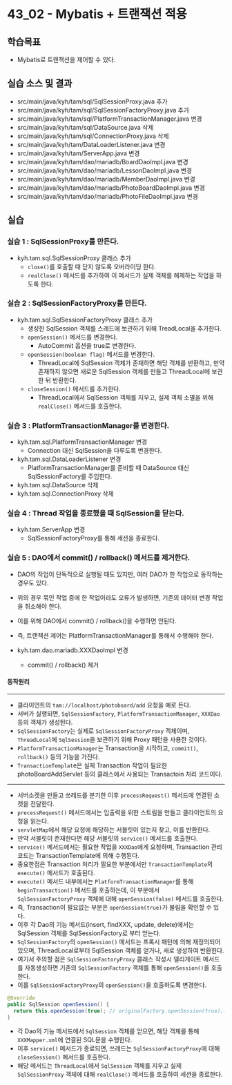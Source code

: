 # 43_02 - Mybatis + 트랜잭션 적용

## 학습목표
- Mybatis로 트랜잭션을 제어할 수 있다.

## 실습 소스 및 결과
- src/main/java/kyh/tam/sql/SqlSessionProxy.java 추가
- src/main/java/kyh/tam/sql/SqlSessionFactoryProxy.java 추가
- src/main/java/kyh/tam/sql/PlatformTransactionManager.java 변경
- src/main/java/kyh/tam/sql/DataSource.java 삭제
- src/main/java/kyh/tam/sql/ConnectionProxy.java 삭제
- src/main/java/kyh/tam/DataLoaderListener.java 변경
- src/main/java/kyh/tam/ServerApp.java 변경
- src/main/java/kyh/tam/dao/mariadb/BoardDaoImpl.java 변경
- src/main/java/kyh/tam/dao/mariadb/LessonDaoImpl.java 변경
- src/main/java/kyh/tam/dao/mariadb/MemberDaoImpl.java 변경
- src/main/java/kyh/tam/dao/mariadb/PhotoBoardDaoImpl.java 변경
- src/main/java/kyh/tam/dao/mariadb/PhotoFileDaoImpl.java 변경

## 실습 

### 실습 1 : SqlSessionProxy를 만든다.
- kyh.tam.sql.SqlSessionProxy 클래스 추가
  - `close()`를 호출할 때 닫지 않도록 오버라이딩 한다.
  - `realClose()` 메서드를 추가하여 이 메서드가 실제 객체를 해제하는 작업을 하도록 한다.

### 실습 2 : SqlSessionFactoryProxy를 만든다.
- kyh.tam.sql.SqlSessionFactoryProxy 클래스 추가
  - 생성한 SqlSession 객체를 스레드에 보관하기 위해 TreadLocal을 추가한다.
  - `openSession()` 메서드를 변경한다.
    - AutoCommit 옵션을 true로 변경한다.
  - `openSession(boolean flag)` 메서드를 변경한다.
    - ThreadLocal에 SqlSession 객체가 존재하면 해당 객체를 반환하고, 만약 존재하지 않으면 새로운 SqlSession 객체를 만들고 ThreadLocal에 보관한 뒤 반환한다.
  - `closeSession()` 메서드를 추가한다.
    - ThreadLocal에서 SqlSession 객체를 지우고, 실제 객체 소멸을 위해 `realClose()` 메서드를 호출한다.

### 실습 3 : PlatformTransactionManager를 변경한다.
- kyh.tam.sql.PlatformTransactionManager 변경
  - Connection 대신 SqlSession을 다루도록 변경한다.
- kyh.tam.sql.DataLoaderListener 변경
  - PlatformTransactionManager를 준비할 때 DataSource 대신 SqlSessionFactory를 주입한다.
- kyh.tam.sql.DataSource 삭제
- kyh.tam.sql.ConnectionProxy 삭제

### 실습 4 : Thread 작업을 종료했을 때 SqlSession을 닫는다.
- kyh.tam.ServerApp 변경
  - SqlSessionFactoryProxy를 통해 세션을 종료한다.

### 실습 5 : DAO에서 commit() / rollback() 메서드를 제거한다.
- DAO의 작업이 단독적으로 실행될 때도 있지만, 여러 DAO가 한 작업으로 동작하는 경우도 있다.
- 위의 경우 묶인 작업 중에 한 작업이라도 오류가 발생하면, 기존의 데이터 변경 작업을 취소해야 한다.
- 이를 위해 DAO에서 commit() / rollback()을 수행하면 안된다.
- 즉, 트랜잭션 제어는 PlatformTransactionManager를 통해서 수행해야 한다.

- kyh.tam.dao.mariadb.XXXDaoImpl 변경
  - commit() / rollback() 제거

#### 동작원리
---
- 클라이언트의 `tam://localhost/photoboard/add` 요청을 예로 든다.
- 서버가 실행되면, `SqlSessionFactory`, `PlatformTransactionManager`, `XXXDao` 등의 객체가 생성된다.
- `SqlSessionFactory`는 실제로 `SqlSessionFactoryProxy` 객체이며, `ThreadLocal`에 `SqlSession`을 보관하기 위해 Proxy 패턴을 사용한 것이다.
- `PlatformTransactionManager`는 Transaction을 시작하고, `commit()`, `rollback()` 등의 기능을 가진다.
- `TransactionTemplat`e은 실제 Transaction 작업이 필요한 photoBoardAddServlet 등의 클래스에서 사용되는 Transactoin 처리 코드이다.
---
- 서버소켓을 만들고 쓰레드를 분기한 이후 `processRequest()` 메서드에 연결된 소켓을 전달한다.
- `precessRequest()` 메서드에서는 입출력을 위한 스트림을 만들고 클라이언트의 요청을 읽는다.
- `servletMap`에서 해당 요청에 해당하는 서블릿이 있는지 찾고, 이를 반환한다.
- 만약 서블릿이 존재한다면 해당 서블릿의 `service()` 메서드를 호출한다.
- `service()` 메서드에서는 필요한 작업을 `XXXDao`에게 요청하며, Transaction 관리 코드는 TransactionTemplate에 의해 수행된다. 
- 중요한점은 Transaction 처리가 필요한 부분에서만 `TransactionTemplate`의 `execute()` 메서드가 호출된다.
- `execute()` 메서드 내부에서는 `PlatformTransactionManager`를 통해 `beginTransaction()` 메서드를 호출하는데, 이 부분에서 `SqlSessionFactoryProxy` 객체에 대해 `openSession(false)` 메서드를 호출한다.
- 즉, Transaction이 필요없는 부분은 `openSession(true)`가 불림을 확인할 수 있다.
- 이후 각 Dao의 기능 메서드(insert, findXXX, update, delete)에서는 SqlSession 객체를 SqlSessionFactory로 부터 얻는다.
- `SqlSessionFactory`의 `openSession()` 메서드는 프록시 패턴에 의해 재정의되어 있으며, ThreadLocal로부터 SqlSession 객체를 얻거나, 새로 생성하여 반환한다.
- 여기서 주의할 점은 `SqlSessionFactoryProxy` 클래스 작성시 델리게이트 메서드를 자동생성하면 기존의 `SqlSessionFactory` 객체를 통해 `openSession()`을 호출한다. 
- 이를 `SqlSessionFactoryProxy`의 `openSession()`을 호출하도록 변경한다.
```java
@Override
public SqlSession openSession() {
  return this.openSession(true); // originalFactory.openSession(true);로 생성되므로 변경 필수
}
```
- 각 Dao의 기능 메서드에서 `SqlSession` 객체를 얻으면, 해당 객체를 통해 `XXXMapper.xml`에 연결된 SQL문을 수행한다.
- 이후 `service()` 메서드가 종료되면, 쓰레드는 `SqlSessionFactoryProxy`에 대해 `closeSession()` 메서드를 호출한다.
- 해당 메서드는 `ThreadLocal`에서 `SqlSession` 객체를 지우고 실제 `SqlSessionProxy` 객체에 대해 `realClose()` 메서드를 호출하여 세션을 종료한다.